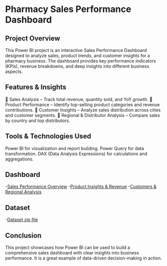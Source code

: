 # Pharmacy Sales Performance Dashboard
## Project Overview
This Power BI project is an interactive Sales Performance Dashboard designed to analyze sales, product trends, and customer insights for a pharmacy business. The dashboard provides key performance indicators (KPIs), revenue breakdowns, and deep insights into different business aspects.

## Features & Insights
🔹 Sales Analysis – Track total revenue, quantity sold, and YoY growth.
🔹 Product Performance – Identify top-selling product categories and revenue contributions.
🔹 Customer Insights – Analyze sales distribution across cities and customer segments.
🔹 Regional & Distributor Analysis – Compare sales by country and top distributors.

## Tools & Technologies Used
Power BI for visualization and report building.
Power Query for data transformation.
DAX (Data Analysis Expressions) for calculations and aggregations.

## Dashboard
-<a href="https://github.com/Aya-Osamaa/Pharma-Dashboard/blob/main/Screenshot%202025-03-17%20221216.png">Sales Performance Overview</a>
-<a href="https://github.com/Aya-Osamaa/Pharma-Dashboard/blob/main/Screenshot%202025-03-17%20221231.png">Product Insights & Revenue</a>
-<a href="https://github.com/Aya-Osamaa/Pharma-Dashboard/blob/main/Screenshot%202025-03-17%20221245.png">Customers & Regional Analysis</a>

## Dataset
-<a href="https://github.com/Aya-Osamaa/Pharma-Dashboard/blob/main/Pharma-Data.zip">Dataset zip file</a>

## Conclusion
This project showcases how Power BI can be used to build a comprehensive sales dashboard with clear insights into business performance. It is a great example of data-driven decision-making in action.
